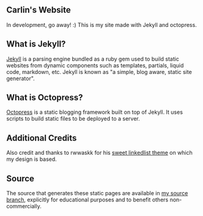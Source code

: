 ## Carlin's Website

In development, go away! :) This is my site made with Jekyll and octopress.

## What is Jekyll?

[Jekyll](https://github.com/mojombo/jekyll) is a parsing engine bundled as a ruby gem used to build static websites from dynamic components such as templates, partials, liquid code, markdown, etc. Jekyll is known as "a simple, blog aware, static site generator".

## What is Octopress?

[Octopress](https://github.com/octopress/octopress) is a static blogging framework built on top of Jekyll. It uses scripts to build static files to be deployed to a server.

## Additional Credits

Also credit and thanks to rwwaskk for his [sweet linkedlist theme](https://github.com/rwwaskk/linkedlist) on which my design is based. 

## Source

The source that generates these static pages are available in [my source branch](https://github.com/Misch-/Misch-.github.io/tree/source), explicitly for educational purposes and to benefit others non-commercially.
